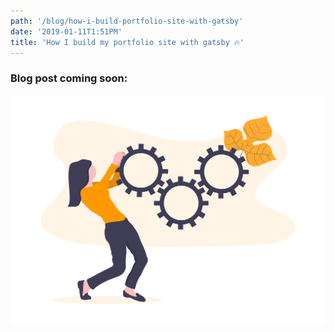 ```yaml
---
path: '/blog/how-i-build-portfolio-site-with-gatsby'
date: '2019-01-11T1:51PM'
title: 'How I build my portfolio site with gatsby 🔥'
---
```


### Blog post coming soon:

![Writing in progress](../../images/in-progress.png)
